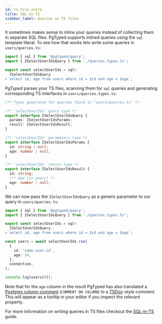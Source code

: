 ```yaml
---
id: ts-file-intro
title: SQL-in-TS
sidebar_label: Queries in TS files
---
```


It sometimes makes sense to inline your queries instead of collecting them in separate SQL files.
PgTyped supports inlined queries using the `sql` template literal.
To see how that works lets write some queries in `users/queries.ts`:

```ts title="users/queries.ts"
import { sql } from '@pgtyped/query';
import { ISelectUserIdsQuery } from './queries.types.ts';

export const selectUserIds = sql<
  ISelectUserIdsQuery
>`select id, age from users where id = $id and age = $age`;
```

PgTyped parses your TS files, scanning them for `sql` queries and generating corresponding TS interfaces in `users/queries.types.ts`:

```ts title="users/queries.types.ts"
/** Types generated for queries found in "users/queries.ts" */

/** 'selectUserIds' query type */
export interface ISelectUserIdsQuery {
  params: ISelectUserIdsParams;
  result: ISelectUserIdsResult;
}

/** 'selectUserIds' parameters type */
export interface ISelectUserIdsParams {
  id: string | null;
  age: number | null;
}

/** 'selectUserIds' return type */
export interface ISelectUserIdsResult {
  id: string;
  /** Age (in years) */
  age: number | null;
}
```

We can now pass the `ISelectUserIdsQuery` as a generic parameter to our query in `users/queries.ts`:

```ts title="users/queries.ts"
import { sql } from '@pgtyped/query';
import { ISelectUserIdsQuery } from './queries.types.ts';

export const selectUserIds = sql<
  ISelectUserIdsQuery
>`select id, age from users where id = $id and age = $age`;

const users = await selectUserIds.run(
  {
    id: 'some-user-id',
    age: 34,
  },
  connection,
);

console.log(users[0]);
```

Note that for the `age` column in the result PgTyped has also translated a [Postgres column comment](https://www.postgresql.org/docs/current/sql-comment.html) (`COMMENT ON COLUMN`) to a [TSDoc](https://tsdoc.org/)-style comment. This will appear as a tooltip in your editor if you inspect the relevant property.

For more information on writing queries in TS files checkout the [SQL-in-TS](ts-file) guide.
